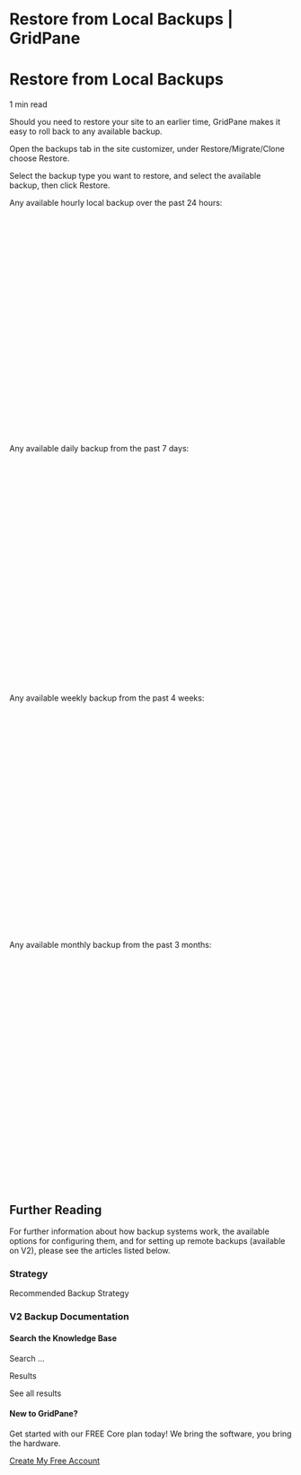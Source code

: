# Restore from Local Backups | GridPane

# Restore from Local Backups

 

1 min read 

Should you need to restore your site to an earlier time, GridPane makes it easy to roll back to any available backup.

Open the backups tab in the site customizer, under Restore/Migrate/Clone choose Restore.

Select the backup type you want to restore, and select the available backup, then click Restore.

Any available hourly local backup over the past 24 hours: 
![](data:image/svg+xml,%3Csvg%20xmlns='http://www.w3.org/2000/svg'%20width='1047'%20height='873'%20viewBox='0%200%201047%20873'%3E%3C/svg%3E)
Any available daily backup from the past 7 days:

![](data:image/svg+xml,%3Csvg%20xmlns='http://www.w3.org/2000/svg'%20width='1055'%20height='864'%20viewBox='0%200%201055%20864'%3E%3C/svg%3E)
Any available weekly backup from the past 4 weeks:

![](data:image/svg+xml,%3Csvg%20xmlns='http://www.w3.org/2000/svg'%20width='1065'%20height='861'%20viewBox='0%200%201065%20861'%3E%3C/svg%3E)
Any available monthly backup from the past 3 months:

![](data:image/svg+xml,%3Csvg%20xmlns='http://www.w3.org/2000/svg'%20width='1084'%20height='877'%20viewBox='0%200%201084%20877'%3E%3C/svg%3E)

 

## Further Reading

For further information about how backup systems work, the available options for configuring them, and for setting up remote backups (available on V2), please see the articles listed below.

### Strategy

Recommended Backup Strategy

### V2 Backup Documentation

 

 

#### Search the Knowledge Base

Search ...

 Results

See all results

#### New to GridPane?

Get started with our FREE Core plan today! We bring the software, you bring the hardware.

[Create My Free Account](https://gridpane.com/checkout/?plan=core)

